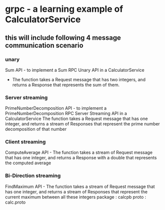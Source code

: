 # grpc - a learning example of CalculatorService

## this will include following 4 message communication scenario 
### unary
Sum API - to implement a Sum RPC Unary API in a CalculatorService
- The function takes a Request message that has two integers, and returns a Response that represents the sum of them.
### Server streaming
PrimeNumberDecomposition API - to implement a PrimeNumberDecomposition RPC Server Streaming API in a CalculatorService
The function takes a Request message that has one integer, and returns a stream of Responses that represent the prime number decomposition of that number
### Client streaming
ComputeAverage API - The function takes a stream of Request message that has one integer, and returns a Response with a double that represents the computed average
### Bi-Direction streaming 
FindMaximum API - The function takes a stream of Request message that has one integer, and returns a stream of Responses that represent the current maximum between all these integers
package : calcpb
proto : calc.proto
 
